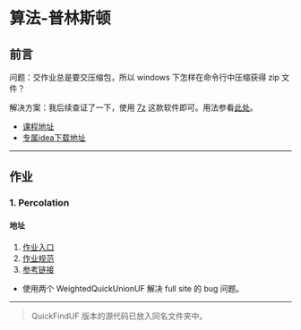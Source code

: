 # 算法-普林斯顿

## 前言

问题：交作业总是要交压缩包，所以 windows 下怎样在命令行中压缩获得 zip 文件？

解决方案：我后续查证了一下，使用 [7z](https://www.7-zip.org/download.html) 这款软件即可。用法参看[此处](http://blog.haoji.me/windows-cmd-zip.html?from=xa)。

- [课程地址](https://www.coursera.org/learn/algorithms-part1/home/week/)
- [专属idea下载地址](https://coursera.cs.princeton.edu/algs4/assignments/hello/specification.php)
---

## 作业

### 1. Percolation

#### 地址

1. [作业入口](https://www.coursera.org/learn/algorithms-part1/programming/Lhp5z/percolation)
2. [作业规范](https://coursera.cs.princeton.edu/algs4/assignments/percolation/specification.php)
3. [参考链接](https://github.com/PKUFlyingPig/Princeton-Algorithm/tree/master)

- 使用两个 WeightedQuickUnionUF 解决 full site 的 bug 问题。

---

> QuickFindUF 版本的源代码已放入同名文件夹中。
